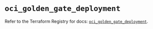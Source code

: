 # `oci_golden_gate_deployment`

Refer to the Terraform Registry for docs: [`oci_golden_gate_deployment`](https://registry.terraform.io/providers/oracle/oci/6.18.0/docs/resources/golden_gate_deployment).
